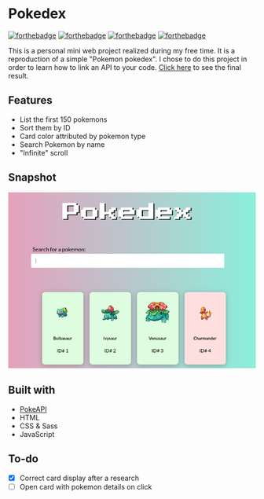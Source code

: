 # Pokedex

[![forthebadge](https://forthebadge.com/images/badges/built-with-love.svg)](https://forthebadge.com)
[![forthebadge](https://forthebadge.com/images/badges/uses-js.svg)](https://forthebadge.com)
[![forthebadge](https://forthebadge.com/images/badges/uses-css.svg)](https://forthebadge.com)
[![forthebadge](https://forthebadge.com/images/badges/uses-html.svg)](https://forthebadge.com)

This is a personal mini web project realized during my free time. It is a reproduction of a simple "Pokemon pokedex". I chose to do this project in order to learn how to link an API to your code.
[Click here](https://anja-dhnd.github.io/pokedex/) to see the final result.

## Features

- List the first 150 pokemons
- Sort them by ID
- Card color attributed by pokemon type
- Search Pokemon by name
- "Infinite" scroll

## Snapshot

![snapshot](https://raw.githubusercontent.com/Anja-dhnd/pokedex/main/assets/img/snapshot.png)

## Built with

- [PokeAPI](https://pokeapi.co/)
- HTML
- CSS & Sass
- JavaScript

## To-do

- [X] Correct card display after a research 
- [ ] Open card with pokemon details on click
